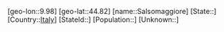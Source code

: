 ﻿---
location: [44.82,9.98]
type: City
tags:
- geo/City


SpocWebEntityId: 33891
isDeleted: false
confidential: public

---
[geo-lon::9.98]
[geo-lat::44.82]
[name::Salsomaggiore]
[State::]
[Country::[Italy](geo/Continent/Europe/Italy.md)]
[StateId::]
[Population::]
[Unknown::]

